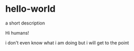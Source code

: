 # hello-world
a short description 

Hi humans!

i don't even know what i am doing but i will get to the point
